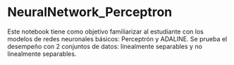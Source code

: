 # NeuralNetwork_Perceptron

Este notebook tiene como objetivo familiarizar al estudiante con los modelos de redes neuronales básicos: Perceptrón y ADALINE. Se prueba el desempeño con 2 conjuntos de  datos: linealmente separables y no linealmente separables.
